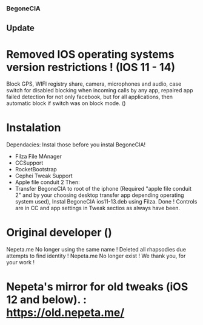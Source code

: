 ### BegoneCIA 

## Update

# Removed IOS operating systems version restrictions ! (IOS 11 - 14) 

Block GPS, WIFI registry share, camera, microphones and audio, 
case switch for disabled blocking when incoming calls by any app, 
repaired app failed detection for not only facebook, but for all applications, 
then automatic block if switch was on block mode. ()

# Instalation
Dependacies: 
Instal those before you instal BegoneCIA! 
- Filza File MAnager
- CCSupport
- RocketBootstrap
- Cephei Tweak Support
- Apple file conduit 2
Then: 
- Transfer BegoneCIA to root of the iphone (Required "apple file conduit 2" and by your choosing desktop transfer app depending operating system used), 
Instal BegoneCIA ios11-13.deb using Filza.
Done ! 
Controls are in CC and app settings in Tweak sectios as always have been.



# Original developer () 

Nepeta.me No longer using the same name ! Deleted all rhapsodies due attempts to find identity !
Nepeta.me No longer exist ! We thank you, for your work !

# Nepeta's mirror for old tweaks (iOS 12 and below). : https://old.nepeta.me/



